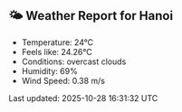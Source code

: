 <!-- WEATHER-START -->
## 🌤 Weather Report for Hanoi

- Temperature: 24°C
- Feels like: 24.26°C
- Conditions: overcast clouds
- Humidity: 69%
- Wind Speed: 0.38 m/s

Last updated: 2025-10-28 16:31:32 UTC
<!-- WEATHER-END -->
